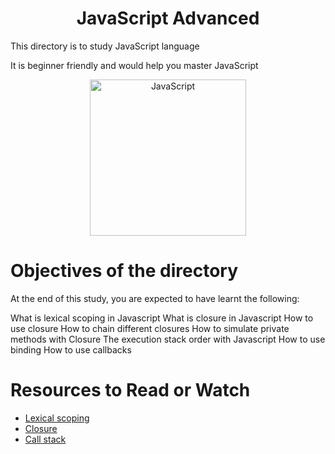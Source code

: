 <center> <h1>JavaScript Advanced</h1> </center>
<P>This directory is to study JavaScript language</P>
<P>It is beginner friendly and would help you master JavaScript</P>

<center> <img src="https://www.global-itech.com/wp-content/uploads/2020/04/javaScriptIcon-600x680.jpeg" width="250" height="250" alt="JavaScript"> </center>

<h1> Objectives of the directory </h1>
<p>At the end of this study, you are expected to have learnt the following: </p>

What is lexical scoping in Javascript
What is closure in Javascript
How to use closure
How to chain different closures
How to simulate private methods with Closure
The execution stack order with Javascript
How to use binding
How to use callbacks

<h1> Resources to Read or Watch </h1>
<ul>
	<li> <a href="https://javascript.info/closure" target="_blank">Lexical scoping</a></li>
	<li> <a href="https://www.w3schools.com/js/js_function_closures.asp" target="_blank">Closure</a></li>
	<li> <a href="https://developer.mozilla.org/en-US/docs/Glossary/Call_stack" target="_blank">Call stack</a></li>
</ul>

